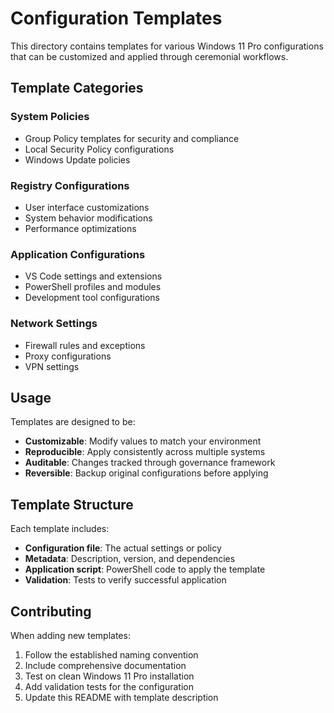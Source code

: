 # Configuration Templates

This directory contains templates for various Windows 11 Pro configurations that can be customized and applied through ceremonial workflows.

## Template Categories

### System Policies
- Group Policy templates for security and compliance
- Local Security Policy configurations
- Windows Update policies

### Registry Configurations
- User interface customizations
- System behavior modifications
- Performance optimizations

### Application Configurations
- VS Code settings and extensions
- PowerShell profiles and modules
- Development tool configurations

### Network Settings
- Firewall rules and exceptions
- Proxy configurations
- VPN settings

## Usage

Templates are designed to be:
- **Customizable**: Modify values to match your environment
- **Reproducible**: Apply consistently across multiple systems
- **Auditable**: Changes tracked through governance framework
- **Reversible**: Backup original configurations before applying

## Template Structure

Each template includes:
- **Configuration file**: The actual settings or policy
- **Metadata**: Description, version, and dependencies
- **Application script**: PowerShell code to apply the template
- **Validation**: Tests to verify successful application

## Contributing

When adding new templates:
1. Follow the established naming convention
2. Include comprehensive documentation
3. Test on clean Windows 11 Pro installation
4. Add validation tests for the configuration
5. Update this README with template description